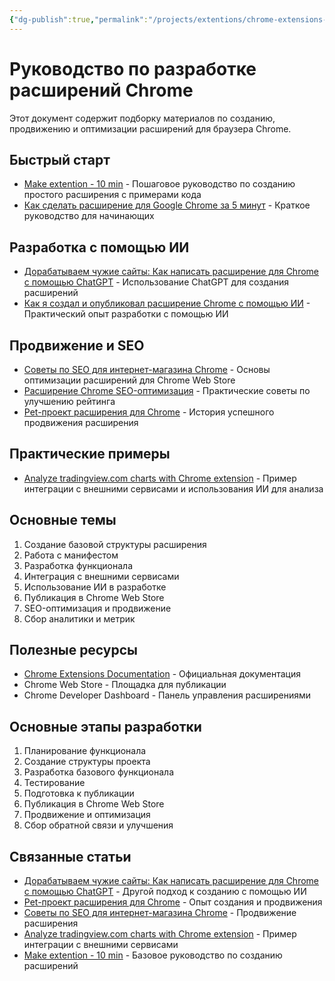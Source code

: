 ```yaml
---
{"dg-publish":true,"permalink":"/projects/extentions/chrome-extensions-development-guide/"}
---
```


# Руководство по разработке расширений Chrome

Этот документ содержит подборку материалов по созданию, продвижению и оптимизации расширений для браузера Chrome.

## Быстрый старт
- [Make extention - 10 min](Make%20extention%20-%2010%20min.md) - Пошаговое руководство по созданию простого расширения с примерами кода
- [Как сделать расширение для Google Chrome за 5 минут](Extention%20Google%20Chrome%20in%205%20min.md) - Краткое руководство для начинающих

## Разработка с помощью ИИ
- [Дорабатываем чужие сайты: Как написать расширение для Chrome с помощью ChatGPT](Дорабатываем%20чужие%20сайты%20Как%20написать%20расширение%20для%20Chrome%20с%20помощью%20ChatGPT%20%20Хабр.md) - Использование ChatGPT для создания расширений
- [Как я создал и опубликовал расширение Chrome с помощью ИИ](Как%20я%20создал%20и%20опубликовал%20расширение%20Chrome%20с%20помощью%20ИИ%20-%20Сообщество%20DEV.md) - Практический опыт разработки с помощью ИИ

## Продвижение и SEO
- [Советы по SEO для интернет-магазина Chrome](Советы%20по%20SEO%20для%20интернет-магазина%20Chrome.md) - Основы оптимизации расширений для Chrome Web Store
- [Расширение Chrome SEO-оптимизация](Расширение%20Chrome%20SEO-оптимизация%20(легкие%20рейтинги)%20-%20LeadBlasta.md) - Практические советы по улучшению рейтинга
- [Pet-проект расширения для Chrome](Pet-проект%20расширения%20для%20Chrome%20как%20я%20вырастил%20аудиторию%20на%20100_%20и%20чему%20научился%20%20Хабр.md) - История успешного продвижения расширения

## Практические примеры
- [Analyze tradingview.com charts with Chrome extension](Analyze%20tradingview.com%20charts%20with%20Chrome%20extension,%20N8N%20and%20OpenAI%20%20n8n%20workflow%20template.md) - Пример интеграции с внешними сервисами и использования ИИ для анализа

## Основные темы
1. Создание базовой структуры расширения
2. Работа с манифестом
3. Разработка функционала
4. Интеграция с внешними сервисами
5. Использование ИИ в разработке
6. Публикация в Chrome Web Store
7. SEO-оптимизация и продвижение
8. Сбор аналитики и метрик

## Полезные ресурсы
- [Chrome Extensions Documentation](https://developer.chrome.com/docs/extensions/) - Официальная документация
- Chrome Web Store - Площадка для публикации
- Chrome Developer Dashboard - Панель управления расширениями

## Основные этапы разработки
1. Планирование функционала
2. Создание структуры проекта
3. Разработка базового функционала
4. Тестирование
5. Подготовка к публикации
6. Публикация в Chrome Web Store
7. Продвижение и оптимизация
8. Сбор обратной связи и улучшения

## Связанные статьи
- [Дорабатываем чужие сайты: Как написать расширение для Chrome с помощью ChatGPT](Дорабатываем%20чужие%20сайты%20Как%20написать%20расширение%20для%20Chrome%20с%20помощью%20ChatGPT%20%20Хабр.md) - Другой подход к созданию с помощью ИИ
- [Pet-проект расширения для Chrome](Pet-проект%20расширения%20для%20Chrome%20как%20я%20вырастил%20аудиторию%20на%20100_%20и%20чему%20научился%20%20Хабр.md) - Опыт создания и продвижения
- [Советы по SEO для интернет-магазина Chrome](Советы%20по%20SEO%20для%20интернет-магазина%20Chrome.md) - Продвижение расширения
- [Analyze tradingview.com charts with Chrome extension](Analyze%20tradingview.com%20charts%20with%20Chrome%20extension,%20N8N%20and%20OpenAI%20%20n8n%20workflow%20template.md) - Пример интеграции с внешними сервисами
- [Make extention - 10 min](Make%20extention%20-%2010%20min.md) - Базовое руководство по созданию расширений 